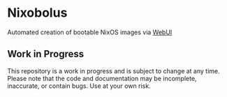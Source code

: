 # Nixobolus
Automated creation of bootable NixOS images via [WebUI](https://github.com/ponkila/HomestakerOS)

## Work in Progress
This repository is a work in progress and is subject to change at any time. Please note that the code and documentation may be incomplete, inaccurate, or contain bugs. Use at your own risk.